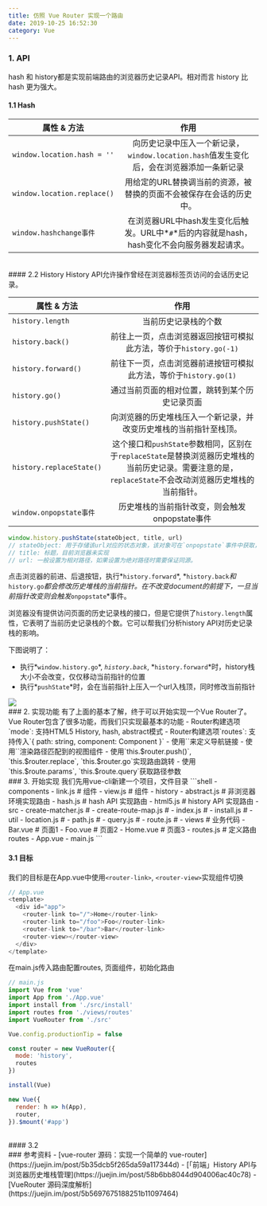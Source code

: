 ```yaml
---
title: 仿照 Vue Router 实现一个路由
date: 2019-10-25 16:52:30
category: Vue
---
```

### 1. API
hash 和 history都是实现前端路由的浏览器历史记录API。相对而言 history 比 hash 更为强大。

#### 1.1 Hash
属性 & 方法| 作用
---|:--:|
`window.location.hash = ''` | 向历史记录中压入一个新记录，`window.location.hash`值发生变化后，会在浏览器添加一条新记录
`window.location.replace()` | 用给定的URL替换调当前的资源，被替换的页面不会被保存在会话的历史中。
`window.hashchange事件` | 在浏览器URL中hash发生变化后触发。URL中*`#`*后的内容就是hash，hash变化不会向服务器发起请求。


<br/>
#### 2.2 History
History API允许操作曾经在浏览器标签页访问的会话历史记录。

属性 & 方法| 作用
---|:--:|
`history.length` | 当前历史记录栈的个数
`history.back()` | 前往上一页，点击浏览器返回按钮可模拟此方法，等价于`history.go(-1)`
`history.forward()` | 前往下一页，点击浏览器前进按钮可模拟此方法，等价于`history.go(1)`
`history.go()` | 通过当前页面的相对位置，跳转到某个历史记录页面
`history.pushState()` | 向浏览器的历史堆栈压入一个新记录，并改变历史堆栈的当前指针至栈顶。
`history.replaceState()` | 这个接口和`pushState`参数相同，区别在于`replaceState`是替换浏览器历史堆栈的当前历史记录。需要注意的是，`replaceState`不会改动浏览器历史堆栈的当前指针。
`window.onpopstate事件` | 历史堆栈的当前指针改变，则会触发onpopstate事件


```js
window.history.pushState(stateObject, title, url)
// stateObject: 用于存储该url对应的状态对象，该对象可在`onpopstate`事件中获取，也可在history对象中获取
// title: 标题，目前浏览器未实现
// url: 一般设置为相对路径，如果设置为绝对路径时需要保证同源。
```

点击浏览器的前进、后退按钮，执行*`history.forward`*, *`history.back`*和*`history.go`*都会修改历史堆栈的当前指针。在不改变document的前提下，一旦当前指针改变则会触发*`onpopstate`*事件。

浏览器没有提供访问页面的历史记录栈的接口，但是它提供了`history.length`属性，它表明了当前历史记录栈的个数。它可以帮我们分析history API对历史记录栈的影响。

下图说明了：
  - 执行*`window.history.go`*, *`history.back`*, *`history.forward`*时，history栈大小不会改变，仅仅移动当前指针的位置
  - 执行*`pushState`*时，会在当前指针上压入一个url入栈顶，同时修改当前指针

<img src="1.png" />



<br/>
### 2. 实现功能
有了上面的基本了解，终于可以开始实现一个Vue Router了。Vue Router包含了很多功能，而我们只实现最基本的功能
- Router构建选项`mode`: 支持HTML5 History, hash, abstract模式
- Router构建选项`routes`: 支持传入`{ path: string, component: Component }`
- 使用`<router-link>`来定义导航链接
- 使用`<router-view>`渲染路径匹配到的视图组件
- 使用`this.$router.push()`, `this.$router.replace`, `this.$router.go`实现路由跳转
- 使用`this.$route.params`, `this.$route.query`获取路径参数



<br/>
### 3. 开始实现
我们先用vue-cli新建一个项目，文件目录
```shell
- components
  - link.js             # <router-link>组件
  - view.js             # <router-view>组件
- history
  - abstract.js         # 非浏览器环境实现路由
  - hash.js             # hash API 实现路由
  - html5.js            # history API 实现路由
- src
  - create-matcher.js   # 
  - create-route-map.js #
  - index.js            #
  - install.js          #
- util
  - location.js         #
  - path.js             #
  - query.js            #
  - route.js            #
- views                 # 业务代码
  - Bar.vue             # 页面1
  - Foo.vue             # 页面2
  - Home.vue            # 页面3
  - routes.js           # 定义路由 routes
- App.vue
- main.js
```

#### 3.1 目标
我们的目标是在App.vue中使用`<router-link>`, `<router-view>`实现组件切换
```js
// App.vue
<template>
  <div id="app">
    <router-link to="/">Home</router-link>
    <router-link to="/foo">Foo</router-link>
    <router-link to="/bar">Bar</router-link>
    <router-view></router-view>
  </div>
</template>
```

在main.js传入路由配置routes, 页面组件，初始化路由
```js
// main.js
import Vue from 'vue'
import App from './App.vue'
import install from './src/install'
import routes from './views/routes'
import VueRouter from './src'

Vue.config.productionTip = false

const router = new VueRouter({
  mode: 'history',
  routes
})

install(Vue)

new Vue({
  render: h => h(App),
  router,
}).$mount('#app')
```


<br/>
#### 3.2 



<br/>
### 参考资料
- [vue-router 源码：实现一个简单的 vue-router](https://juejin.im/post/5b35dcb5f265da59a117344d)
- [「前端」History API与浏览器历史堆栈管理](https://juejin.im/post/58b6bb8044d904006ac40c78)
- [VueRouter 源码深度解析](https://juejin.im/post/5b5697675188251b11097464)